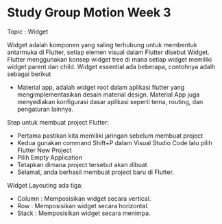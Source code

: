 # Study Group Motion Week 3

Topic : Widget

Widget adalah komponen yang saling terhubung untuk membentuk antarmuka di Flutter, setiap elemen visual dalam Flutter disebut Widget. Flutter menggunakan konsep widget tree di mana setiap widget memiliki widget parent dan child. Widget essential ada beberapa, contohnya adalh sebagai berikut

- Material app, adalah widget root dalam aplikasi flutter yang mengimplementasikan desain material design. Material App juga menyediakan konfigurasi dasar aplikasi seperti tema, routing, dan pengaturan lainnya.

Step untuk membuat project Flutter:
- Pertama pastikan kita memiliki jaringan sebelum membuat project
- Kedua gunakan command Shift+P dalam Visual Studio Code lalu pilih Flutter New Project
- Pilih Empty Application
- Tetapkan dimana project tersebut akan dibuat
- Selamat, anda berhasil membuat project baru di Flutter.

Widget Layouting ada tiga:
- Column : Memposisikan widget secara vertical.
- Row : Memposisikan widget secara horizontal.
- Stack : Memposisikan widget secara menimpa.
